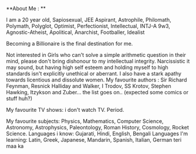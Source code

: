 **About Me : **

I am a 20 year old, Sapiosexual, JEE
Aspirant, Astrophile, Philomath, Polymath, Polyglot, Optimist, Perfectionist, Intellectual, INTJ-A 9w3,
Agnostic-Atheist, Apolitical, Anarchist, Footballer, Idealist 

Becoming a Billionaire is the final destination for me.

Not interested in Girls who can't solve a simple arithmetic question in their mind, please don't bring dishonour to my intellectual integrity. Narcissistic it may sound, but having high self esteem and holding myself to high standards isn't explicitly unethical or aberrant. I also have a stark apathy towards licentious and dissolute women.
My favourite authors : Sir Richard
Feynman, Resnick Halliday and Walker, I Trodov, SS Krotov, Stephen Hawking, Itzykson and Zuber... the list goes on.. (expected some comics or stuff huh?)

My favourite TV shows: i don't watch TV. Period.

My favourite subjects: Physics, Mathematics, Computer Science, Astronomy, Astrophysics, Paleontology, Roman History, Cosmology, Rocket Science.
Languages i know: Gujarati, Hindi, English, Bengali Languages I'm learning: Latin, Greek, Japanese, Mandarin, Spanish, Italian, German teri maa ka
